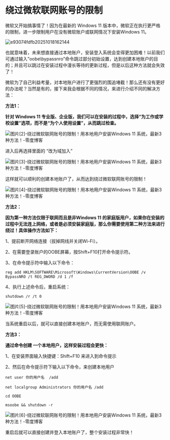 # 绕过微软联网账号的限制

微软又开始搞事情了！因为在最新的 Windows 11 版本中，微软正在执行更严格的限制，进一步限制用户在没有微软账户或联网情况下安装Windows 11。

![e93074fdfb20251018162144](https://www.freedidi.com/wp-content/uploads/2025/10/e93074fdfb20251018162144.webp)

 

也就意味着，未来想直接通过本地账户，安装登入系统会变得更加困难！以前我们可通过输入”oobe\bypassnro”命令跳过部分初始设置，达到创建本地账户的目的；并且可以跳过在安装过程中漫长等待的更新过程，但是以后这种方法就会失效了！

微软为了自己利益考量，对本地账户进行了更强烈的围追堵截！那么还有没有更好的办法呢？当然是有的，接下来我会根据不同的情况，来进行介绍不同的解决方法：

**方法1：**

**针对 Windows 11 专业版、企业版，我们可以在安装的过程中，选择“为工作或学校设置”选项，而不是“为个人使用设置”，从而跳过检查。**

![图片[2]-绕过微软联网账号的限制！用本地用户安装Windows 11 系统，最新3种方法！-零度博客](https://www.freedidi.com/wp-content/uploads/2025/10/869b9618f920251018160619-scaled.webp)

进入后再选择里面的 “改为域加入”

![图片[3]-绕过微软联网账号的限制！用本地用户安装Windows 11 系统，最新3种方法！-零度博客](https://www.freedidi.com/wp-content/uploads/2025/10/24a9b56efa20251018160621-scaled.webp)

这样就可以顺利的创建本地账户了，从而达到绕过微软联网账号的限制！

![图片[4]-绕过微软联网账号的限制！用本地用户安装Windows 11 系统，最新3种方法！-零度博客](https://www.freedidi.com/wp-content/uploads/2025/10/5b35d0805320251018160622-scaled.webp)

**方法2：**

**因为第一种方法仅限于联网而且是非Windows 11 的家庭版用户，如果你在安装的过程中无法连上网络，或者是必须安装家庭版，那么你需要使用第二种方法来进行绕过！具体操作方法如下：**

1、提前断开网络连接（拔掉网线并关闭Wi-Fi）。

2、在需要登录账户的OOBE屏幕，按Shift+F10打开命令提示符。

3、在命令提示符中输入以下命令：

```
reg add HKLM\SOFTWARE\Microsoft\Windows\CurrentVersion\OOBE /v BypassNRO /t REG_DWORD /d 1 /f
```

4、执行上述命令后，重启系统：

```
shutdown /r /t 0
```

![图片[5]-绕过微软联网账号的限制！用本地用户安装Windows 11 系统，最新3种方法！-零度博客](https://www.freedidi.com/wp-content/uploads/2025/10/4b9099484a20251018161717-scaled.webp)

当系统重启以后，就可以直接创建本地账户，而无需使用联网账户。

**方法3：**

**通过命令创建 一个本地用户，这样安装过程会更快：**

1、在安装界面输入快捷键：Shift+F10 来进入到命令提示

2、然后在命令提示符下输入以下命令，来创建本地用户

```
net user 你的用户名  /add                          

net localgroup Administrators 你的用户名 /add                                                          

cd OOBE

msoobe && shutdown -r
```

![图片[6]-绕过微软联网账号的限制！用本地用户安装Windows 11 系统，最新3种方法！-零度博客](https://www.freedidi.com/wp-content/uploads/2025/10/badd2b81d720251018161635-scaled.webp)

重启后就可以直接创建并登入本地账户了，整个安装过程非常快！